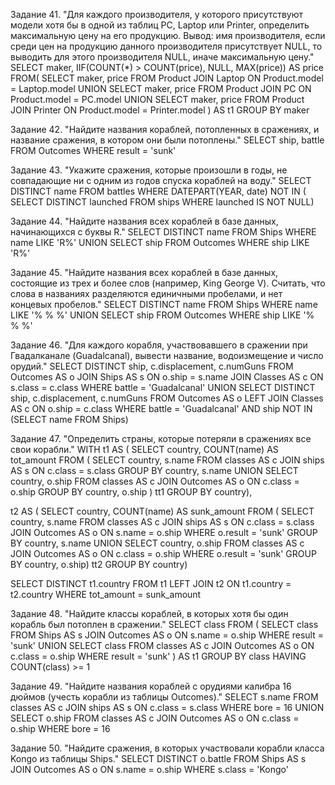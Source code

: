 Задание 41.
"Для каждого производителя, у которого присутствуют модели хотя бы в одной из таблиц PC, Laptop или Printer,
определить максимальную цену на его продукцию.
Вывод: имя производителя, если среди цен на продукцию данного производителя присутствует NULL, то выводить для этого производителя NULL, иначе максимальную цену."
SELECT maker,
    IIF(COUNT(\*) > COUNT(price), NULL, MAX(price)) AS price
FROM(
    SELECT maker, price
    FROM Product
        JOIN Laptop ON Product.model = Laptop.model
    UNION
    SELECT maker, price
    FROM Product
        JOIN PC ON Product.model = PC.model
    UNION
    SELECT maker,  price
    FROM Product
        JOIN Printer ON Product.model = Printer.model
    ) AS t1
GROUP BY maker

Задание 42.
"Найдите названия кораблей, потопленных в сражениях, и название сражения, в котором они были потоплены."
SELECT 
    ship,
    battle
FROM Outcomes
WHERE result = 'sunk'

Задание 43.
"Укажите сражения, которые произошли в годы, не совпадающие ни с одним из годов спуска кораблей на воду."
SELECT DISTINCT name
FROM battles
WHERE DATEPART(YEAR, date) NOT IN (
                                 SELECT DISTINCT launched
                                 FROM ships
                                 WHERE launched IS NOT NULL)

Задание 44.
"Найдите названия всех кораблей в базе данных, начинающихся с буквы R."
SELECT DISTINCT name
FROM Ships
WHERE name LIKE 'R%'
UNION 
SELECT ship
FROM Outcomes
WHERE ship LIKE 'R%'

Задание 45.
"Найдите названия всех кораблей в базе данных, состоящие из трех и более слов (например, King George V).
Считать, что слова в названиях разделяются единичными пробелами, и нет концевых пробелов."
SELECT DISTINCT name
FROM Ships
WHERE name LIKE '% % %'
UNION 
SELECT ship
FROM Outcomes
WHERE ship LIKE '% % %'

Задание 46.
"Для каждого корабля, участвовавшего в сражении при Гвадалканале (Guadalcanal), вывести название,
водоизмещение и число орудий."
SELECT 
    DISTINCT ship,
    c.displacement,
    c.numGuns
FROM Outcomes AS o
	JOIN Ships AS s ON o.ship = s.name
	JOIN Classes AS c ON s.class = c.class
WHERE battle = 'Guadalcanal'
UNION
SELECT 
    DISTINCT ship,
    c.displacement,
    c.numGuns
FROM Outcomes AS o
	LEFT JOIN Classes AS c ON o.ship = c.class
WHERE battle = 'Guadalcanal' 
    AND ship NOT IN (SELECT name FROM Ships)

Задание 47.
"Определить страны, которые потеряли в сражениях все свои корабли."
WITH t1 AS (
    SELECT 
        country,
        COUNT(name) AS tot_amount
    FROM (
        SELECT 
            country,
            s.name
        FROM classes AS c
            JOIN ships AS s ON c.class = s.class
        GROUP BY country, s.name
        UNION 
        SELECT
            country,
            o.ship
        FROM classes AS c
            JOIN Outcomes AS o ON c.class = o.ship
        GROUP BY country, o.ship
        ) tt1
    GROUP BY country),

t2 AS (
    SELECT 
        country,
        COUNT(name) AS sunk_amount
    FROM (
        SELECT 
            country,
            s.name
        FROM classes AS c
            JOIN ships AS s ON c.class = s.class
            JOIN Outcomes AS o ON s.name = o.ship
        WHERE o.result = 'sunk'
        GROUP BY country, s.name
        UNION 
        SELECT 
            country,
            o.ship
        FROM classes AS c
            JOIN Outcomes AS o ON c.class = o.ship
        WHERE o.result = 'sunk'
        GROUP BY country, o.ship) tt2
    GROUP BY country)

SELECT DISTINCT t1.country
FROM t1
	LEFT JOIN t2 ON t1.country = t2.country
WHERE tot_amount = sunk_amount

Задание 48.
"Найдите классы кораблей, в которых хотя бы один корабль был потоплен в сражении."
SELECT class
FROM (
    SELECT class
    FROM Ships AS s
        JOIN Outcomes AS o ON s.name = o.ship
    WHERE result = 'sunk'
    UNION 
    SELECT class
    FROM classes AS c
        JOIN Outcomes AS o ON c.class = o.ship
    WHERE result = 'sunk'
    ) AS t1
GROUP BY class
HAVING COUNT(class) >= 1

Задание 49.
"Найдите названия кораблей с орудиями калибра 16 дюймов (учесть корабли из таблицы Outcomes)."
SELECT s.name
FROM classes AS c
	JOIN ships AS s ON c.class = s.class
WHERE bore = 16
UNION 
SELECT o.ship
FROM classes AS c
	JOIN Outcomes AS o ON c.class = o.ship
WHERE bore = 16

Задание 50.
"Найдите сражения, в которых участвовали корабли класса Kongo из таблицы Ships."
SELECT DISTINCT o.battle
FROM Ships AS s
	JOIN Outcomes AS o ON s.name = o.ship
WHERE s.class = 'Kongo'